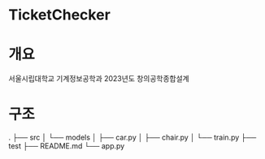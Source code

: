 # TicketChecker

# 개요
서울시립대학교 기계정보공학과 2023년도 창의공학종합설계

# 구조
.
├── src
│   └── models
│       ├── car.py
│       ├── chair.py
│       └── train.py
├── test
├── README.md
└── app.py